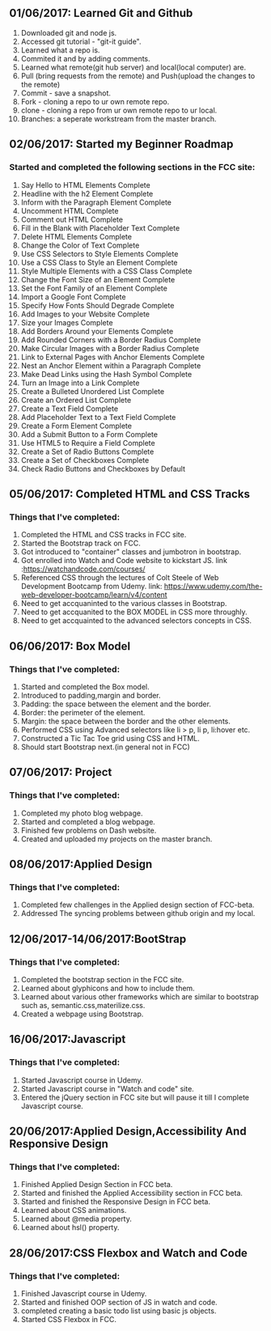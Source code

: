 ## 01/06/2017: Learned Git and Github

1. Downloaded git and node js.
2. Accessed git tutorial - "git-it guide".
3. Learned what a repo is.
4. Commited it and by adding comments.
5. Learned what remote(git hub server) and local(local computer) are.
6. Pull (bring requests from the remote) and Push(upload the changes to the remote)
7. Commit - save a snapshot.
8. Fork - cloning a repo to ur own remote repo.
9. clone - cloning a repo from ur own remote repo to ur local.
10. Branches: a seperate workstream from the master branch.

## 02/06/2017: Started my Beginner Roadmap

### Started and completed the following sections in the FCC site:
1. Say Hello to HTML Elements Complete
2. Headline with the h2 Element Complete
3. Inform with the Paragraph Element Complete
4. Uncomment HTML Complete
5. Comment out HTML Complete
6. Fill in the Blank with Placeholder Text Complete
7. Delete HTML Elements Complete
8. Change the Color of Text Complete
9. Use CSS Selectors to Style Elements Complete
10. Use a CSS Class to Style an Element Complete
11. Style Multiple Elements with a CSS Class Complete
12. Change the Font Size of an Element Complete
13. Set the Font Family of an Element Complete
14. Import a Google Font Complete
15. Specify How Fonts Should Degrade Complete
16. Add Images to your Website Complete
17. Size your Images Complete
18. Add Borders Around your Elements Complete
19. Add Rounded Corners with a Border Radius Complete
20. Make Circular Images with a Border Radius Complete
21. Link to External Pages with Anchor Elements Complete
22. Nest an Anchor Element within a Paragraph Complete
23. Make Dead Links using the Hash Symbol Complete
24. Turn an Image into a Link Complete
25. Create a Bulleted Unordered List Complete
26. Create an Ordered List Complete
27. Create a Text Field Complete
28. Add Placeholder Text to a Text Field Complete
29. Create a Form Element Complete
30. Add a Submit Button to a Form Complete
31. Use HTML5 to Require a Field Complete
32. Create a Set of Radio Buttons Complete
33. Create a Set of Checkboxes Complete
34. Check Radio Buttons and Checkboxes by Default

## 05/06/2017: Completed HTML and CSS Tracks

### Things that I've completed:
1. Completed the HTML and CSS tracks in FCC site.
2. Started the Bootstrap track on FCC.
3. Got introduced to "container" classes and jumbotron in bootstrap.
4. Got enrolled into Watch and Code website to kickstart JS. link :https://watchandcode.com/courses/
5. Referenced CSS through the lectures of Colt Steele of Web Development Bootcamp from Udemy. link: https://www.udemy.com/the-web-developer-bootcamp/learn/v4/content
6. Need to get accquaninted to the various classes in Bootstrap.
7. Need to get accquanited to the BOX MODEL in CSS more throughly.
8. Need to get accquainted to the advanced selectors concepts in CSS.

## 06/06/2017: Box Model

### Things that I've completed:
1. Started and completed the Box model.
2. Introduced to padding,margin and border.
3. Padding: the space between the element and the border.
4. Border: the perimeter of the element.
5. Margin: the space between the border and the other elements.
6. Performed CSS using Advanced selectors like li > p, li p, li:hover etc.
7. Constructed a Tic Tac Toe grid using CSS and HTML.
8. Should start Bootstrap next.(in general not in FCC)

## 07/06/2017: Project

### Things that I've completed:
1. Completed my photo blog webpage.
2. Started and completed a blog webpage.
3. Finished few problems on Dash website.
4. Created and uploaded my projects on the master branch.

## 08/06/2017:Applied Design

### Things that I've completed:
1. Completed few challenges in the Applied design section of FCC-beta.
2. Addressed The syncing problems  between github origin and my local.

## 12/06/2017-14/06/2017:BootStrap

### Things that I've completed:
1. Completed the bootstrap section in the FCC site.
2. Learned about glyphicons and how to include them.
3. Learned about various other frameworks which are similar to bootstrap such as, semantic.css,materilize.css.
4. Created a webpage using Bootstrap.

## 16/06/2017:Javascript

### Things that I've completed:
1. Started Javascript course in Udemy.
2. Started Javascript course in "Watch and code" site.
3. Entered the jQuery section in FCC site but will pause it till I complete Javascript course.

## 20/06/2017:Applied Design,Accessibility And Responsive Design

### Things that I've completed:
1. Finished Applied Design Section in FCC beta.
2. Started and finished the Applied Accessibility section in FCC beta.
3. Started and finished the Responsive Design in FCC beta.
4. Learned about CSS animations.
5. Learned about @media property.
6. Learned about hsl() property.

## 28/06/2017:CSS Flexbox and Watch and Code

### Things that I've completed:
1. Finished Javascript course in Udemy.
2. Started and finished OOP section of JS in watch and code.
3. completed creating a basic todo list using basic js objects.
4. Started CSS Flexbox in FCC.